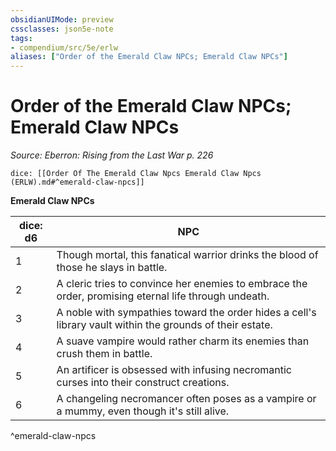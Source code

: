 ```yaml
---
obsidianUIMode: preview
cssclasses: json5e-note
tags:
- compendium/src/5e/erlw
aliases: ["Order of the Emerald Claw NPCs; Emerald Claw NPCs"]
---
```

# Order of the Emerald Claw NPCs; Emerald Claw NPCs
*Source: Eberron: Rising from the Last War p. 226* 

`dice: [[Order Of The Emerald Claw Npcs Emerald Claw Npcs (ERLW).md#^emerald-claw-npcs]]`

**Emerald Claw NPCs**

| dice: d6 | NPC |
|----------|-----|
| 1 | Though mortal, this fanatical warrior drinks the blood of those he slays in battle. |
| 2 | A cleric tries to convince her enemies to embrace the order, promising eternal life through undeath. |
| 3 | A noble with sympathies toward the order hides a cell's library vault within the grounds of their estate. |
| 4 | A suave vampire would rather charm its enemies than crush them in battle. |
| 5 | An artificer is obsessed with infusing necromantic curses into their construct creations. |
| 6 | A changeling necromancer often poses as a vampire or a mummy, even though it's still alive. |
^emerald-claw-npcs